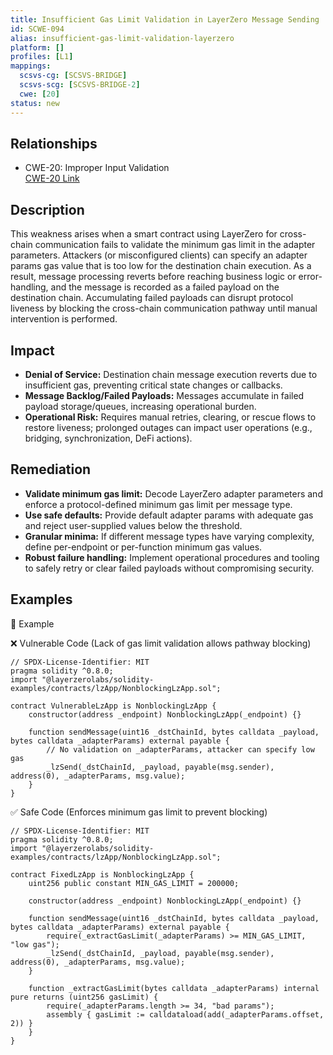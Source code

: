 ```yaml
---
title: Insufficient Gas Limit Validation in LayerZero Message Sending
id: SCWE-094
alias: insufficient-gas-limit-validation-layerzero
platform: []
profiles: [L1]
mappings:
  scsvs-cg: [SCSVS-BRIDGE]
  scsvs-scg: [SCSVS-BRIDGE-2]
  cwe: [20]
status: new
---
```


## Relationships
- CWE-20: Improper Input Validation  
  [CWE-20 Link](https://cwe.mitre.org/data/definitions/20.html)

## Description
This weakness arises when a smart contract using LayerZero for cross-chain communication fails to validate the minimum gas limit in the adapter parameters. Attackers (or misconfigured clients) can specify an adapter params gas value that is too low for the destination chain execution. As a result, message processing reverts before reaching business logic or error-handling, and the message is recorded as a failed payload on the destination chain. Accumulating failed payloads can disrupt protocol liveness by blocking the cross-chain communication pathway until manual intervention is performed.

## Impact
- **Denial of Service:** Destination chain message execution reverts due to insufficient gas, preventing critical state changes or callbacks.
- **Message Backlog/Failed Payloads:** Messages accumulate in failed payload storage/queues, increasing operational burden.
- **Operational Risk:** Requires manual retries, clearing, or rescue flows to restore liveness; prolonged outages can impact user operations (e.g., bridging, synchronization, DeFi actions).

## Remediation
- **Validate minimum gas limit:** Decode LayerZero adapter parameters and enforce a protocol-defined minimum gas limit per message type.
- **Use safe defaults:** Provide default adapter params with adequate gas and reject user-supplied values below the threshold.
- **Granular minima:** If different message types have varying complexity, define per-endpoint or per-function minimum gas values.
- **Robust failure handling:** Implement operational procedures and tooling to safely retry or clear failed payloads without compromising security.

## Examples
🧪  Example

❌ Vulnerable Code (Lack of gas limit validation allows pathway blocking)
```solidity
// SPDX-License-Identifier: MIT
pragma solidity ^0.8.0;
import "@layerzerolabs/solidity-examples/contracts/lzApp/NonblockingLzApp.sol";

contract VulnerableLzApp is NonblockingLzApp {
    constructor(address _endpoint) NonblockingLzApp(_endpoint) {}

    function sendMessage(uint16 _dstChainId, bytes calldata _payload, bytes calldata _adapterParams) external payable {
        // No validation on _adapterParams, attacker can specify low gas
        _lzSend(_dstChainId, _payload, payable(msg.sender), address(0), _adapterParams, msg.value);
    }
}
```

✅ Safe Code (Enforces minimum gas limit to prevent blocking)
```solidity
// SPDX-License-Identifier: MIT
pragma solidity ^0.8.0;
import "@layerzerolabs/solidity-examples/contracts/lzApp/NonblockingLzApp.sol";

contract FixedLzApp is NonblockingLzApp {
    uint256 public constant MIN_GAS_LIMIT = 200000;

    constructor(address _endpoint) NonblockingLzApp(_endpoint) {}

    function sendMessage(uint16 _dstChainId, bytes calldata _payload, bytes calldata _adapterParams) external payable {
        require(_extractGasLimit(_adapterParams) >= MIN_GAS_LIMIT, "low gas");
        _lzSend(_dstChainId, _payload, payable(msg.sender), address(0), _adapterParams, msg.value);
    }

    function _extractGasLimit(bytes calldata _adapterParams) internal pure returns (uint256 gasLimit) {
        require(_adapterParams.length >= 34, "bad params");
        assembly { gasLimit := calldataload(add(_adapterParams.offset, 2)) }
    }
}
```


